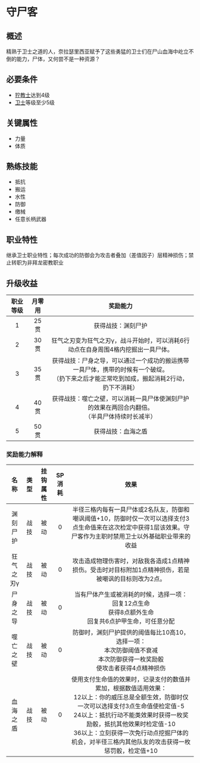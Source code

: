 # 守尸客

## 概述

精熟于卫士之道的人，奈拉瑟里西亚赋予了这些勇猛的卫士们在尸山血海中屹立不倒的能力，尸体，又何尝不是一种资源？

## 必要条件

* <a href="../grimnarchclergy" target="_blank">狞教士</a>达到4级
* <a href="../../../basicJob/Guard" target="_blank">卫士</a>等级至少5级

## 关键属性

* 力量
* 体质

## 熟练技能

* 抵抗
* 搬运
* 水性
* 防御
* 缴械
* 任意长柄武器

## 职业特性

继承卫士职业特性；每次成功的防御会为攻击者叠加（差值因子）层精神损伤；禁止转职为非拜龙密教职业

## 升级收益

职业等级|月零用|奖励能力
:--:|:--:|:--:
1|25贯|获得战技：渊刻尸护
2|30贯|狂气之刃变为狂气之刃γ，战斗开始时，可以消耗6行动点在自身周围4格内挖掘出一具尸体。
3|35贯|获得战技：尸身之导，可以通过一个成功的搬运携带一具尸体，携带的时候有一个破绽。<br>（扔下来之后才能正常吃到加成，搬起消耗2行动，扔下不消耗）
4|40贯|获得战技：噬亡之壁，可以消耗一具尸体使渊刻尸护的效果在两回合内翻倍。<br>（半具尸体持续时长减半）
5|50贯|获得战技：血海之盾

### 奖励能力解释

名称|类型|挂钩属性|SP消耗|效果
:--:|:--:|:--:|:--:|:--:
渊刻尸护|战技|被动|0|半径三格内每有一具尸体或2名队友，防御和嘲讽阈值+10，防御时仅一次可以选择支付3点生命值来在这次检定中获得1层该效果。守尸客作为主职时禁用卫士以外基础职业带来的收益
狂气之刃γ|战技|被动|0|攻击造成物理伤害时，对敌我各造成1点精神损伤。受击时对目标附加1点精神损伤，若是被嘲讽的目标则改为2点。
尸身之导|战技|被动|0|当有尸体产生或被消耗的时候，选择一项：<br>回复12点生命<br>获得8点额外生命<br>回复共6点护甲生命，可任意分配
噬亡之壁|战技|被动|0|防御时，渊刻尸护提供的阈值每比10高10，选择一项：<br>本次防御阈值不衰减<br>本次防御获得一枚奖励骰<br>使攻击者获得4点精神损伤
血海之盾|战技|被动|0|使用支付生命值的效果时，记录支付的数值并累加，根据数值适用效果：<br>12以上：你的威压总是全额生效，防御时仅一次可以选择支付3点生命值使检定值-5<br>24以上：抵抗行动不能类效果时获得一枚奖励骰，抵抗其他效果时检定值-10<br>36以上：立刻获得一次免行动点挖掘尸体的机会，对半径三格内其他队友的攻击获得一枚惩罚骰，检定值+10